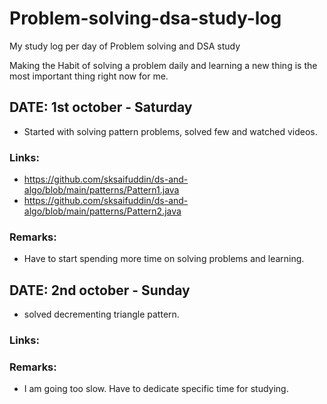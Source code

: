 # Problem-solving-dsa-study-log
My study log per day of Problem solving and DSA study

Making the Habit of solving a problem daily and learning a new thing is the most important thing right now for me.


## DATE: 1st october - Saturday
* Started with solving pattern problems, solved few and watched videos.

### Links:
* https://github.com/sksaifuddin/ds-and-algo/blob/main/patterns/Pattern1.java
* https://github.com/sksaifuddin/ds-and-algo/blob/main/patterns/Pattern2.java

### Remarks:
* Have to start spending more time on solving problems and learning.

## DATE: 2nd october - Sunday
* solved decrementing triangle pattern.

### Links:


### Remarks:
* I am going too slow. Have to dedicate specific time for studying.
